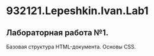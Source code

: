 # 932121.Lepeshkin.Ivan.Lab1
## Лабораторная работа №1. 
Базовая структура HTML-документа. Основы CSS.